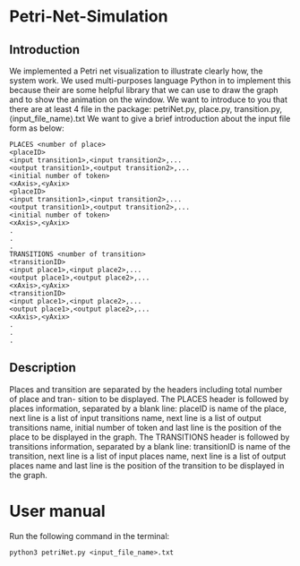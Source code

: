# Petri-Net-Simulation

## Introduction

We implemented a Petri net visualization to illustrate clearly how, the system work. We used multi-purposes language Python in to implement this because their are some helpful library that we can use to draw the graph and to show the animation on the window.
We want to introduce to you that there are at least 4 file in the package: petriNet.py, place.py, transition.py, ⟨input_file_name⟩.txt
We want to give a brief introduction about the input file form as below:

```
PLACES <number of place>
<placeID>
<input transition1>,<input transition2>,...
<output transition1>,<output transition2>,...
<initial number of token>
<xAxis>,<yAxix>
<placeID>
<input transition1>,<input transition2>,...
<output transition1>,<output transition2>,...
<initial number of token>
<xAxis>,<yAxix>
. 
.
.
TRANSITIONS <number of transition>
<transitionID>
<input place1>,<input place2>,...
<output place1>,<output place2>,...
<xAxis>,<yAxix>
<transitionID>
<input place1>,<input place2>,...
<output place1>,<output place2>,...
<xAxis>,<yAxix>
.
. 
.
```

## Description

Places and transition are separated by the headers including total number of place and tran- sition to be displayed. 
The PLACES header is followed by places information, separated by a blank line: placeID is name of the place, next line is a list of input transitions name, next line is a list of output transitions name, initial number of token and last line is the position of the place to be displayed in the graph.
The TRANSITIONS header is followed by transitions information, separated by a blank line: transitionID is name of the transition, next line is a list of input places name, next line is a list of output places name and last line is the position of the transition to be displayed in the graph.

# User manual

Run the following command in the terminal:
```
python3 petriNet.py <input_file_name>.txt
```

